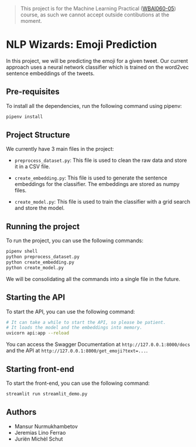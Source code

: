 > This project is for the Machine Learning Practical ([WBAI060-05](https://ocasys.rug.nl/current/catalog/course/WBAI060-05)) course, as such we cannot accept outside contibutions at the moment.

# NLP Wizards: Emoji Prediction

In this project, we will be predicting the emoji for a given tweet. Our current approach uses a neural network classifier which is trained on the word2vec sentence embeddings of the tweets.

## Pre-requisites

To install all the dependencies, run the following command using pipenv:

```bash
pipenv install
```

## Project Structure

We currently have 3 main files in the project:

- `preprocess_dataset.py`: This file is used to clean the raw data and store it in a CSV file.

- `create_embedding.py`: This file is used to generate the sentence embeddings for the classifier. The embeddings are stored as numpy files.

- `create_model.py`: This file is used to train the classifier with a grid search and store the model.

## Running the project

To run the project, you can use the following commands:

```bash
pipenv shell
python preprocess_dataset.py
python create_embedding.py
python create_model.py
```

We will be consolidating all the commands into a single file in the future.

## Starting the API

To start the API, you can use the following command:

```bash
# It can take a while to start the API, so please be patient.
# It loads the model and the embeddings into memory.
uvicorn api:app --reload
```

You can access the Swagger Documentation at `http://127.0.0.1:8000/docs` and the API at `http://127.0.0.1:8000/get_emoji?text=...`.

## Starting front-end

To start the front-end, you can use the following command:
```bash
streamlit run streamlit_demo.py
```

## Authors

- Mansur Nurmukhambetov
- Jeremias Lino Ferrao
- Juriën Michèl Schut
